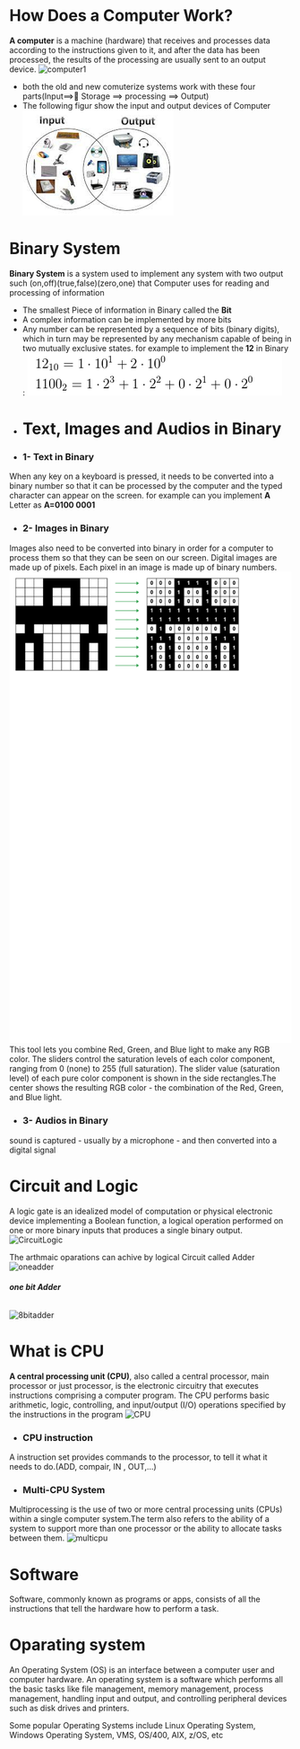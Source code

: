 # **How Does a Computer Work?**
**A computer** is a machine (hardware) that receives and processes data according to the instructions given to it, and after the data has been processed, the results of the processing are usually sent to an output device.
![computer1](https://www.learncomputerscienceonline.com/wp-content/uploads/2020/08/How-Computer-Works.jpg)
* both the old and new  comuterize systems  work with these four parts(Input==> ٍStorage ==> processing ==> Output)
* The following figur show the input and output devices of Computer
![inputdevices](images/com_in_out.jpg)

# **Binary System**
**Binary System** is a system used to implement any system with two output such (on,off)(true,false)(zero,one) that
Computer uses  for reading and processing of information
* The smallest Piece of information in Binary called the **Bit**
* A complex information can be implemented by more bits
* Any number can be represented by a sequence of bits (binary digits), which in turn may be represented by any mechanism capable of being in two mutually exclusive states. for example to implement the **12** in Binary :
![BinDec12](images/DBsys.png)
* # Text, Images and Audios in Binary
 * ### 1-  Text in Binary
 When any key on a keyboard is pressed, it needs to be converted into a binary number so that it can be processed by the computer and the typed character can appear on the screen. for example can you implement **A** Letter as 
 **A=0100 0001**

 * ### 2- Images in Binary
 Images also need to be converted into binary in order for a computer to process them so that they can be seen on our screen. Digital images are made up of pixels. Each pixel in an image is made up of binary numbers.
 ![Bimage](images/Bimag.png)
  This tool lets you combine Red, Green, and Blue light to make any RGB color. The sliders control the saturation levels of each color component, ranging from 0 (none) to 255 (full saturation).
 The slider value (saturation level) of each pure color component is shown in the side rectangles.The center shows the resulting RGB color - the combination of the Red, Green, and Blue light.

 * ### 3- Audios in Binary
  sound is captured - usually by a microphone - and then converted into a digital signal

# Circuit and Logic
A logic gate is an idealized model of computation or physical electronic device implementing a Boolean function, a logical operation performed on one or more binary inputs that produces a single binary output.
![CircuitLogic](https://encrypted-tbn0.gstatic.com/images?q=tbn:ANd9GcQ_tGhts0AcBawKpCNbJkEQiqt7zVUlVfBIXw&usqp=CAU.png)

The arthmaic oparations can achive by logical Circuit called Adder
![oneadder](https://i.stack.imgur.com/TpBpr.gif)
###### **one bit Adder**
![8bitadder](https://dept-info.labri.fr/~strandh/Teaching/AMP/Common/Strandh-Tutorial/adder-8-circuit.jpg)

# **What is CPU**
**A central processing unit (CPU)**, also called a central processor, main processor or just processor, is the electronic circuitry that executes instructions comprising a computer program. The CPU performs basic arithmetic, logic, controlling, and input/output (I/O) operations specified by the instructions in the program
![CPU](https://upload.wikimedia.org/wikipedia/commons/thumb/d/d8/ABasicComputer.gif/370px-ABasicComputer.gif)

* ### CPU instruction
A instruction set  provides commands to the processor, to tell it what it needs to do.(ADD, compair, IN , OUT,...)

* ### Multi-CPU System
Multiprocessing is the use of two or more central processing units (CPUs) within a single computer system.The term also refers to the ability of a system to support more than one processor or the ability to allocate tasks between them.
![multicpu](https://encrypted-tbn0.gstatic.com/images?q=tbn:ANd9GcQqFTFsFMRERMSJ3vtYQu5UhBPrKogknwj9-g&usqp=CAU.png)

# Software
Software, commonly known as programs or apps, consists of all the instructions that tell the hardware how to perform a task.
# Oparating system
An Operating System (OS) is an interface between a computer user and computer hardware. An operating system is a software which performs all the basic tasks like file management, memory management, process management, handling input and output, and controlling peripheral devices such as disk drives and printers.

Some popular Operating Systems include Linux Operating System, Windows Operating System, VMS, OS/400, AIX, z/OS, etc






